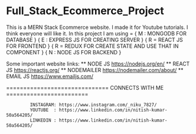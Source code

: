 # Full_Stack_Ecommerce_Project

This is a MERN Stack Ecommerce website. I made it for Youtube tutorials. I think everyone will like it.
In this project I am using = { M : MONGODB FOR DATABASE }  { E : EXPRESS JS FOR CREATING SERVER }  { R = REACT JS FOR FRONTEND }  { R = REDUX FOR CREATE STATE AND USE THAT IN COMPONENT }  { N : NODE JS FOR BACKEND }

Some important website links: ** NODE JS https://nodejs.org/en/ ** REACT JS https://reactjs.org/ ** NODEMAILER https://nodemailer.com/about/ ** EMAIL JS https://www.emailjs.com/

============================== CONNECTS WITH ME ======================== 
             
             INSTAGRAM: https://www.instagram.com/_niku_7827/  
             YOUTUBE  : https://www.linkedin.com/in/nitish-kumar-50a564205/
             LINKEDIN : https://www.linkedin.com/in/nitish-kumar-50a564205/
